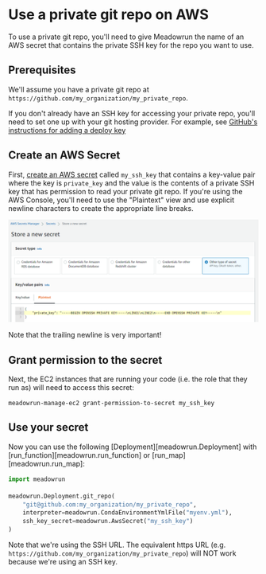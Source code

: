 # Use a private git repo on AWS

To use a private git repo, you'll need to give Meadowrun the name of an AWS secret that
contains the private SSH key for the repo you want to use.

## Prerequisites

We'll assume you have a private git repo at
`https://github.com/my_organization/my_private_repo`.

If you don't already have an SSH key for accessing your private repo, you'll need to set
one up with your git hosting provider. For example, see [GitHub's instructions for
adding a deploy
key](https://docs.github.com/en/developers/overview/managing-deploy-keys#setup-2)

## Create an AWS Secret

First, [create an AWS
secret](https://docs.aws.amazon.com/secretsmanager/latest/userguide/tutorials_basic.html#tutorial-basic-step1)
called `my_ssh_key` that contains a key-value pair where the key is `private_key` and
the value is the contents of a private SSH key that has permission to read your private
git repo. If you're using the AWS Console, you'll need to use the "Plaintext" view and
use explicit newline characters to create the appropriate line breaks.

![`"private_key": "-----BEGIN OPENSSH PRIVATE KEY-----\nLINE1\nLINE2\n-----END OPENSSH PRIVATE KEY-----\n"`](aws-ssh-key-secret.png)

Note that the trailing newline is very important!

## Grant permission to the secret

Next, the EC2 instances that are running your code (i.e. the role that they run as) will
need to access this secret:

```shell
meadowrun-manage-ec2 grant-permission-to-secret my_ssh_key
```

## Use your secret

Now you can use the following [Deployment][meadowrun.Deployment] with
[run_function][meadowrun.run_function] or [run_map][meadowrun.run_map]:

```python
import meadowrun

meadowrun.Deployment.git_repo(
    "git@github.com:my_organization/my_private_repo",
    interpreter=meadowrun.CondaEnvironmentYmlFile("myenv.yml"),
    ssh_key_secret=meadowrun.AwsSecret("my_ssh_key")
)
```

Note that we're using the SSH URL. The equivalent https URL (e.g.
`https://github.com/my_organization/my_private_repo`) will NOT work because we're using
an SSH key.
